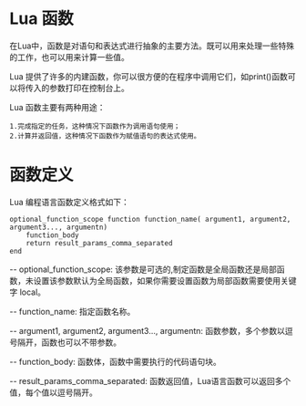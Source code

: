 # Lua 函数

在Lua中，函数是对语句和表达式进行抽象的主要方法。既可以用来处理一些特殊的工作，也可以用来计算一些值。

Lua 提供了许多的内建函数，你可以很方便的在程序中调用它们，如print()函数可以将传入的参数打印在控制台上。

Lua 函数主要有两种用途：

    1.完成指定的任务，这种情况下函数作为调用语句使用；
    2.计算并返回值，这种情况下函数作为赋值语句的表达式使用。


# 函数定义

Lua 编程语言函数定义格式如下：

	optional_function_scope function function_name( argument1, argument2, argument3..., argumentn)
		function_body
		return result_params_comma_separated
	end


--	optional_function_scope: 该参数是可选的,制定函数是全局函数还是局部函数，未设置该参数默认为全局函数，如果你需要设置函数为局部函数需要使用关键字 local。

--	function_name: 指定函数名称。

--	argument1, argument2, argument3..., argumentn: 函数参数，多个参数以逗号隔开，函数也可以不带参数。

--	function_body: 函数体，函数中需要执行的代码语句块。

--	result_params_comma_separated: 函数返回值，Lua语言函数可以返回多个值，每个值以逗号隔开。
